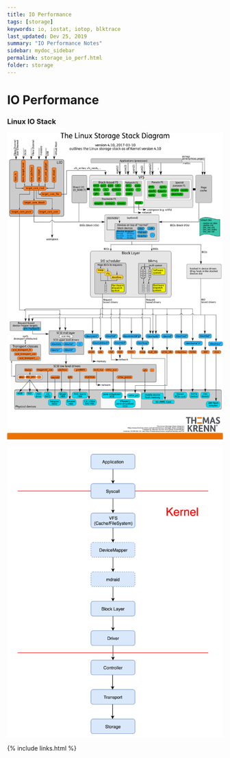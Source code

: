 ```yaml
---
title: IO Performance
tags: [storage]
keywords: io, iostat, iotop, blktrace 
last_updated: Dev 25, 2019
summary: "IO Performance Notes"
sidebar: mydoc_sidebar
permalink: storage_io_perf.html
folder: storage
---
```


IO Performance
======

### Linux IO Stack

[![Linux IO Stack](images/storage/Linux-storage-stack-diagram_v4.10.png)](https://www.thomas-krenn.com/en/wiki/Linux_Storage_Stack_Diagram)

![Linux IO Nutshell](images/storage/io.png)

{% include links.html %}
